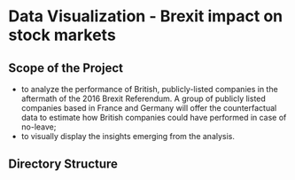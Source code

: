 # Data Visualization - Brexit impact on stock markets

## Scope of the Project
+   to analyze the performance of British, publicly-listed companies in the
aftermath of the 2016 Brexit Referendum. A group of publicly listed companies
based in France and Germany will offer the counterfactual data to estimate how
British companies could have performed in case of no-leave;
+   to visually display the insights emerging from the analysis.

## Directory Structure
